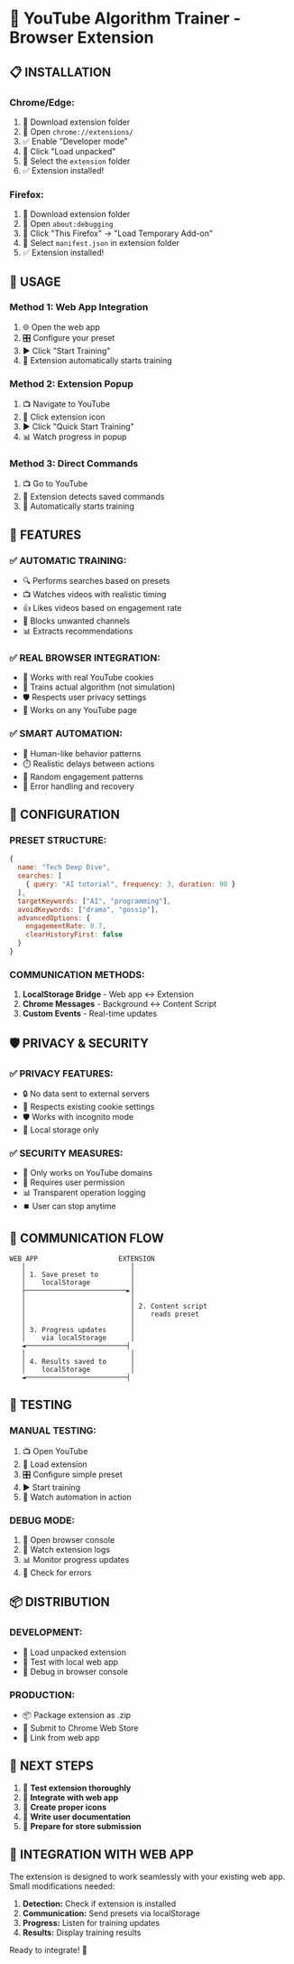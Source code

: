 # 🎯 YouTube Algorithm Trainer - Browser Extension

## 📋 **INSTALLATION**

### **Chrome/Edge:**
1. 📁 Download extension folder
2. 🔧 Open `chrome://extensions/`
3. ✅ Enable "Developer mode"
4. 📂 Click "Load unpacked"
5. 📁 Select the `extension` folder
6. ✅ Extension installed!

### **Firefox:**
1. 📁 Download extension folder
2. 🔧 Open `about:debugging`
3. 📂 Click "This Firefox" → "Load Temporary Add-on"
4. 📁 Select `manifest.json` in extension folder
5. ✅ Extension installed!

## 🚀 **USAGE**

### **Method 1: Web App Integration**
1. 🌐 Open the web app
2. 🎛️ Configure your preset
3. ▶️ Click "Start Training"
4. 🔧 Extension automatically starts training

### **Method 2: Extension Popup**
1. 📺 Navigate to YouTube
2. 🔧 Click extension icon
3. ▶️ Click "Quick Start Training"
4. 📊 Watch progress in popup

### **Method 3: Direct Commands**
1. 📺 Go to YouTube
2. 🔧 Extension detects saved commands
3. 🤖 Automatically starts training

## 🎯 **FEATURES**

### **✅ AUTOMATIC TRAINING:**
- 🔍 Performs searches based on presets
- 📺 Watches videos with realistic timing
- 👍 Likes videos based on engagement rate
- 🚫 Blocks unwanted channels
- 📊 Extracts recommendations

### **✅ REAL BROWSER INTEGRATION:**
- 🍪 Works with real YouTube cookies
- 🎯 Trains actual algorithm (not simulation)
- 🛡️ Respects user privacy settings
- 📱 Works on any YouTube page

### **✅ SMART AUTOMATION:**
- 🤖 Human-like behavior patterns
- ⏱️ Realistic delays between actions
- 🎲 Random engagement patterns
- 🔄 Error handling and recovery

## 🔧 **CONFIGURATION**

### **PRESET STRUCTURE:**
```javascript
{
  name: "Tech Deep Dive",
  searches: [
    { query: "AI tutorial", frequency: 3, duration: 90 }
  ],
  targetKeywords: ["AI", "programming"],
  avoidKeywords: ["drama", "gossip"],
  advancedOptions: {
    engagementRate: 0.7,
    clearHistoryFirst: false
  }
}
```

### **COMMUNICATION METHODS:**
1. **LocalStorage Bridge** - Web app ↔ Extension
2. **Chrome Messages** - Background ↔ Content Script
3. **Custom Events** - Real-time updates

## 🛡️ **PRIVACY & SECURITY**

### **✅ PRIVACY FEATURES:**
- 🔒 No data sent to external servers
- 🍪 Respects existing cookie settings
- 🛡️ Works with incognito mode
- 📱 Local storage only

### **✅ SECURITY MEASURES:**
- 🎯 Only works on YouTube domains
- 🔧 Requires user permission
- 📊 Transparent operation logging
- ⏹️ User can stop anytime

## 🔄 **COMMUNICATION FLOW**

```
WEB APP                    EXTENSION
   │                          │
   │ 1. Save preset to        │
   │    localStorage          │
   ├─────────────────────────►│
   │                          │
   │                          │ 2. Content script
   │                          │    reads preset
   │                          │
   │ 3. Progress updates      │
   │    via localStorage      │
   ◄─────────────────────────┤
   │                          │
   │ 4. Results saved to      │
   │    localStorage          │
   ◄─────────────────────────┤
```

## 🧪 **TESTING**

### **MANUAL TESTING:**
1. 📺 Open YouTube
2. 🔧 Load extension
3. 🎛️ Configure simple preset
4. ▶️ Start training
5. 👀 Watch automation in action

### **DEBUG MODE:**
1. 🔧 Open browser console
2. 👀 Watch extension logs
3. 📊 Monitor progress updates
4. 🐛 Check for errors

## 📦 **DISTRIBUTION**

### **DEVELOPMENT:**
- 📁 Load unpacked extension
- 🔧 Test with local web app
- 🐛 Debug in browser console

### **PRODUCTION:**
- 📦 Package extension as .zip
- 🏪 Submit to Chrome Web Store
- 🔗 Link from web app

## 🎯 **NEXT STEPS**

1. 🧪 **Test extension thoroughly**
2. 🔗 **Integrate with web app**
3. 🎨 **Create proper icons**
4. 📝 **Write user documentation**
5. 🏪 **Prepare for store submission**

## 🤝 **INTEGRATION WITH WEB APP**

The extension is designed to work seamlessly with your existing web app. Small modifications needed:

1. **Detection:** Check if extension is installed
2. **Communication:** Send presets via localStorage
3. **Progress:** Listen for training updates
4. **Results:** Display training results

Ready to integrate! 🚀